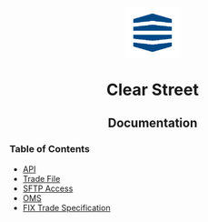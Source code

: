 <div class="center">
<p align="center"><img src="assets/logo.png" align="center" width="20%" height="20%"></p>
  <h1 align="center">Clear Street</h1>
  <p align="center">
  	<h2 align="center">
    	Documentation
  	</h2>
	</p>
</div>

### Table of Contents
 - [API](https://clear-street.github.io/docs)
 - [Trade File](/trade_file.md)
 - [SFTP Access](/sftp.md)
 - [OMS](/oms.md)
 - [FIX Trade Specification](/fix_trade_specification.md)
